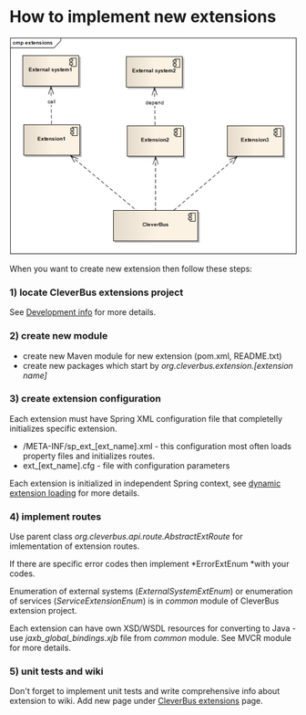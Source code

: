 # How to implement new extensions

![ ](../../attachments/524335/917554.png)

When you want to create new extension then follow these steps:

### 1) locate CleverBus extensions project

See [Development info](../Development) for more details.

### 2) create new module

-   create new Maven module for new extension (pom.xml, README.txt)
-   create new packages which start by *org.cleverbus.extension.[extension name]*

### 3) create extension configuration

Each extension must have Spring XML configuration file that completelly initializes specific extension.

-   /META-INF/sp\_ext\_[ext\_name].xml - this configuration most often loads property files and initializes routes.
-   ext\_[ext\_name].cfg - file with configuration parameters

Each extension is initialized in independent Spring context, see <a href='Dynamic-extension-loading'>dynamic extension loading</a> for more details.

### 4) implement routes

Use parent class *org.cleverbus.api.route.AbstractExtRoute* for imlementation of extension routes.

If there are specific error codes then implement *ErrorExtEnum *with your codes.

Enumeration of external systems (*ExternalSystemExtEnum*) or enumeration of services (*ServiceExtensionEnum*) is in *common* module of CleverBus extension project. 

Each extension can have own XSD/WSDL resources for converting to Java - use *jaxb\_global\_bindings.xjb* file from *common* module. See MVCR module for more details.

### 5) unit tests and wiki

Don't forget to implement unit tests and write comprehensive info about extension to wiki. Add new page under [CleverBus extensions](../CleverBus-extensions) page.


